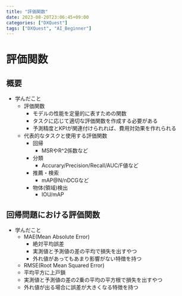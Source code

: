 ```yaml
---
title: "評価関数"
date: 2023-08-20T23:06:45+09:00
categories: ["DXQuest"]
tags: ["DXQuest", "AI_Beginner"]
---
```

# 評価関数

## 概要

- 学んだこと
  - 評価関数
    - モデルの性能を定量的に表すための関数
    - タスクに応じて適切な評価関数を作成する必要がある
    - 予測精度とKPIが関連付けられれば、費用対効果を作れられる
  - 代表的なタスクと使用する評価関数
    - 回帰
      - MSRやR^2係数など
    - 分類
      - Accurary/Precision/Recall/AUC/F値など
    - 推薦・検索
      - mAP@N/nDCGなど
    - 物体(領域)検出
      - IOU/mAP

## 回帰問題における評価関数
  
  - 学んだこと
    - MAE(Mean Absolute Error)
      - 絶対平均誤差
      - 実測値と予測値の差の平均で損失を出すやつ
      - 外れ値があってもあまり影響がない特徴を持つ
    - RMSE(Root Mean Squared Error)
     - 平均平方に上戸鎖
     - 実測値と予測値の差の2乗の平均の平方根で損失を出すやつ
     - 外れ値が出る場合に誤差が大きくなる特徴を持つ